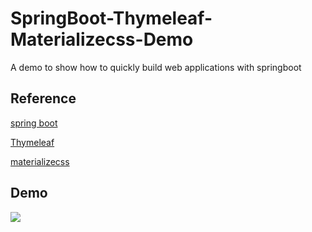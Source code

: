 # SpringBoot-Thymeleaf-Materializecss-Demo
A demo to show how to  quickly build web applications with springboot
## Reference
[spring boot](https://projects.spring.io/spring-boot/)

[Thymeleaf](http://www.thymeleaf.org/)

[materializecss](http://materializecss.com)

## Demo

![](http://img3.3lian.com/2013/s1/65/d/104.jpg)


